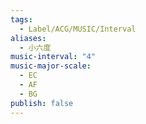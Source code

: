 ```yaml
---
tags:
  - Label/ACG/MUSIC/Interval
aliases:
  - 小六度
music-interval: "4"
music-major-scale:
  - EC
  - AF
  - BG
publish: false
---
```

